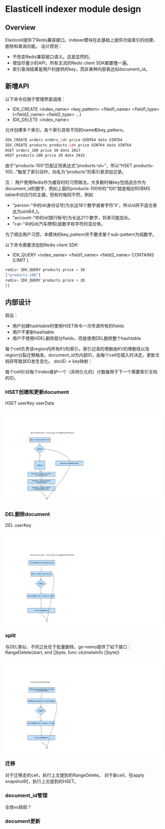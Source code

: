 # Elasticell indexer module design

## Overview

Elasticell提供了Redis兼容接口。indexer模块在此基础上提供次级索引的创建、删除和查询功能。
设计原则：

- 不改变Redis兼容接口语义。这是显然的。
- 增加尽量少的API。所有主流的Redis client SDK都要撸一遍。
- 索引查询结果是用户的提供的key，而非某种内部表达如document_id。

## 新增API

以下命令仅限于管理界面调用：

- IDX_CREATE <index_name> <key_pattern> <filed1_name> <field1_type> {<field2_name> <field2_type> ...}
- IDX_DELETE <index_name>

允许创建多个索引。各个索引具有不同的name和key_pattern。

```bash
IDX_CREATE orders orders_\d+ price UINT64 date UINT64
IDX_CREATE products products-\d+ price UINT64 date UINT64
HSET orders_100 price 30 date 2017
HSET products-100 price 20 date 2015
```

由于"products-100"匹配正则表达式“products-\d+”，所以“HSET products-100...”触发了索引动作，向名为“products”的索引表添加记录。

注： 用户使用Redis作为缓存时的习惯做法，大多数时候key包括适合作为document_id的数字，例如上面的products-100中的“100”就是相应RDBMS table中对应行的主键。但有时候则不然，例如

- "person-<id>"中的id(身份证号)为长达18个数字或者字符'X'，所以id并不适合表达为uint64_t。
- "account-<id>"中的id(银行帐号)为长达21个数字，将来可能加长。
- "car-<id>"中的id(汽车牌照)是数字和字符的混合体。

为了顺应用户习惯，本模块的key_pattern并不要求某个sub-pattern为纯数字。

以下命令需要添加到Redis client SDK:

- IDX_QUERY <index_name> <field1_name> <compare> <number1> <field2_name> CONTAINS <word2> [LIMIT <number>]

```bash
redis> IDX_QUERY products price > 10
["products-100"]
redis> IDX_QUERY products price > 20
[]
```

## 内部设计

假设：

- 用户创建hashtable时使用HSET命令一次传递所有的fields
- 用户不更新hashtable
- 用户不使用HDEL删除部分fields，而是使用DEL删除整个hashtable

每个cell负责该region内所有KV的索引。索引记录的增删由KV的增删改以及region分裂迁移触发。document_id为内部ID，由每个cell在插入时决定。更新文档将导致其ID发生变化。
docID -> key映射：
 
每个cell针对每个index维护一个（非持久化的）计数器用于下一个需要索引文档的ID。

### HSET创建和更新document
HSET userKey userData

![hset](../imgs/hset.png)

### DEL删除document
DEL userKey

![del](../imgs/del.png)

### split

与DEL类似，不同之处在于批量删除。go-nemo提供了如下接口：
RangeDelete(start, end []byte, func cb(metaInfo []byte))

![split](../imgs/split.png)

### 迁移

对于迁移走的cell，执行上文提到的RangeDelete。
对于新cell，在apply snapshot时，执行上文提到的HSET。

### document_id管理
全局vs局部？

### document更新